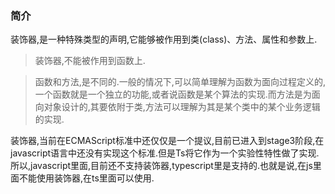 ### 简介

装饰器,是一种特殊类型的声明,它能够被作用到类(class)、方法、属性和参数上.

> 装饰器,不能被作用到函数上.

> 函数和方法,是不同的.一般的情况下,可以简单理解为函数为面向过程定义的,一个函数就是一个独立的功能,或者说函数是某个算法的实现.而方法是为面向对象设计的,其要依附于类,方法可以理解为其是某个类中的某个业务逻辑的实现.

装饰器,当前在ECMAScript标准中还仅仅是一个提议,目前已进入到stage3阶段,在javascript语言中还没有实现这个标准.但是Ts将它作为一个实验性特性做了实现.所以,javascript里面,目前还不支持装饰器,typescript里是支持的.也就是说,在js里面不能使用装饰器,在ts里面可以使用.

